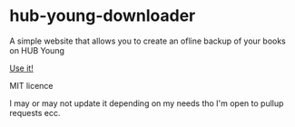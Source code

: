 # hub-young-downloader
A simple website that allows you to create an ofline backup of your books on HUB Young

[Use it!](http://hubyoung.enrico.wtf/)

MIT licence

I may or may not update it depending on my needs tho I'm open to pullup requests ecc.
